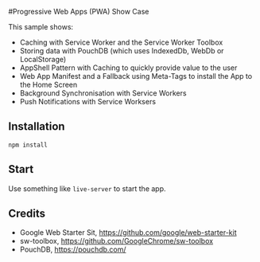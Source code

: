 #Progressive Web Apps (PWA) Show Case

This sample shows:

- Caching with Service Worker and the Service Worker Toolbox
- Storing data with PouchDB (which uses IndexedDb, WebDb or LocalStorage)
- AppShell Pattern with Caching to quickly provide value to the user
- Web App Manifest and a Fallback using Meta-Tags to install the App to the Home Screen
- Background Synchronisation with Service Workers
- Push Notifications with Service Worksers

## Installation

``
npm install
``

## Start

Use something like ``live-server`` to start the app.

## Credits

- Google Web Starter Sit, https://github.com/google/web-starter-kit
- sw-toolbox, https://github.com/GoogleChrome/sw-toolbox 
- PouchDB, https://pouchdb.com/
